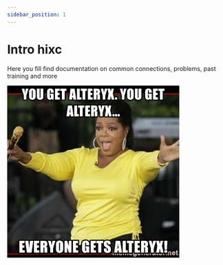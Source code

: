 ```yaml
---
sidebar_position: 1
---
```


# Intro hixc

Here you fill find documentation on common connections, problems, past training and more



![meme](./introassets/meme.jpeg)

